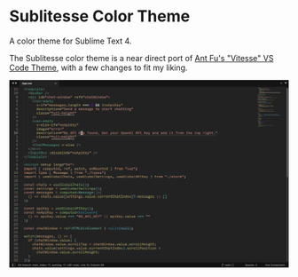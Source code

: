 # Sublitesse Color Theme

A color theme for Sublime Text 4. 

The Sublitesse color theme is a near direct port of [Ant Fu's "Vitesse" VS Code Theme](https://github.com/antfu/vscode-theme-vitesse), 
with a few changes to fit my liking. 

<div align="center">
  <img src="screenshot.png" width="650" />
</div>
